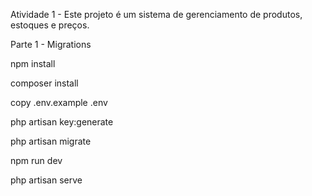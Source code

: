 Atividade 1 - Este projeto é um sistema de gerenciamento de produtos, estoques e preços.

Parte 1 - Migrations

npm install

composer install

copy .env.example .env

php artisan key:generate

php artisan migrate

npm run dev

php artisan serve
